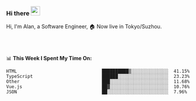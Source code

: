 ### Hi there <img src="https://media.giphy.com/media/hvRJCLFzcasrR4ia7z/giphy.gif" width="25px">

<!-- ![visitors](https://visitor-badge.glitch.me/badge?page_id=dislfyer.dislfyer) -->

Hi, I'm Alan, a Software Engineer, 🏠 Now live in Tokyo/Suzhou.

<br/>
<br/>

📊 **This Week I Spent My Time On:**


<!--START_SECTION:waka-->

```text
HTML                                ██████████▒░░░░░░░░░░░░░░  41.15%
TypeScript                          ██████░░░░░░░░░░░░░░░░░░░  23.23%
Other                               ███░░░░░░░░░░░░░░░░░░░░░░  11.68%
Vue.js                              ██▓░░░░░░░░░░░░░░░░░░░░░░  10.76%
JSON                                ██░░░░░░░░░░░░░░░░░░░░░░░  7.96%
```

<!--END_SECTION:waka-->

<!--
**About Me:**
 -->
